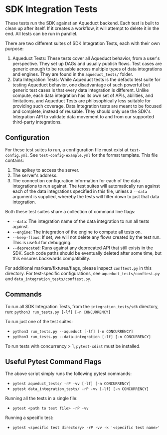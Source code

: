 # SDK Integration Tests

These tests run the SDK against an Aqueduct backend. Each test is built to clean up after itself. If it creates a workflow, it will attempt to delete it in the end. All tests can be run in parallel.

There are two different suites of SDK Integration Tests, each with their own purpose:
1) Aqueduct Tests: These tests cover all Aqueduct behavior, from a user's perspective. They set up DAGs and usually publish flows. 
Test cases are generic enough to be reusable across multiple types of data integrations and engines. They are found in the `aqueduct_tests/` folder.
2) Data Integration Tests: While Aqueduct tests is the defacto test suite for testing Aqueduct behavior, one disadvantage of such
powerful but generic test cases is that every data integration is different. Unlike compute, each data integration has its own set of
APIs, abilities, and limitations, and Aqueduct Tests are philosophically less suitable for providing such coverage. Data Integration tests are meant
to be focused and complete, instead of reusable. They should only use the SDK's Integration API to validate data movement to and from
our supported third-party integrations.

## Configuration
For these test suites to run, a configuration file must exist at `test-config.yml`. See `test-config-example.yml` for the format template.
This file contains:
1) The apikey to access the server.
2) The server's address.
3) The connection configuration information for each of the data integrations to run against. The test suites
will automatically run against each of the data integrations specified in this file, unless a `--data` argument
is supplied, whereby the tests will filter down to just that data integration.

Both these test suites share a collection of command line flags:
* `--data`: The integration name of the data integration to run all tests against. 
* `--engine`: The integration of the engine to compute all tests on.
* `--keep-flows`: If set, we will not delete any flows created by the test run. This is useful for debugging.
* `--deprecated`: Runs against any deprecated API that still exists in the SDK. Such code paths should be eventually deleted after some time, but this ensures backwards compatibility.

For additional markers/fixtures/flags, please inspect `conftest.py` in this directory. For test-specific configurations,
see `aqueduct_tests/conftest.py` and  `data_integration_tests/conftest.py`.

## Commands

To run all SDK Integration Tests, from the `integration_tests/sdk` directory, run:
`python3 run_tests.py [-lf] [-n CONCURRENCY]`

To run just one of the test suites:
- `python3 run_tests.py --aqueduct [-lf] [-n CONCURRENCY]`
- `python3 run_tests.py --data-integration [-lf] [-n CONCURRENCY]`

To run tests with concurrency > 1, `pytest-xdist` must be installed.

## Useful Pytest Command Flags 

The above script simply runs the following pytest commands:
- `pytest aqueduct_tests/ -rP -vv [-lf] [-n CONCURRENCY]`
- `pytest data_integration_tests/ -rP -vv [-lf] [-n CONCURRENCY]`

Running all the tests in a single file:
- `pytest <path to test file> -rP -vv`

Running a specific test:
- `pytest <specific test directory> -rP -vv -k '<specific test name>'`